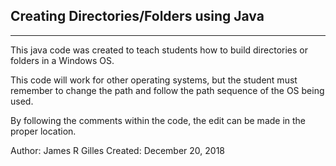 ## Creating Directories/Folders using Java
---
This java code was created to teach students how to build directories or folders in a Windows OS.

This code will work for other operating systems,
but the student must remember to change the path
and follow the path sequence of the OS being used.

By following the comments within the code, the edit
can be made in the proper location.

Author: James R Gilles
Created: December 20, 2018


